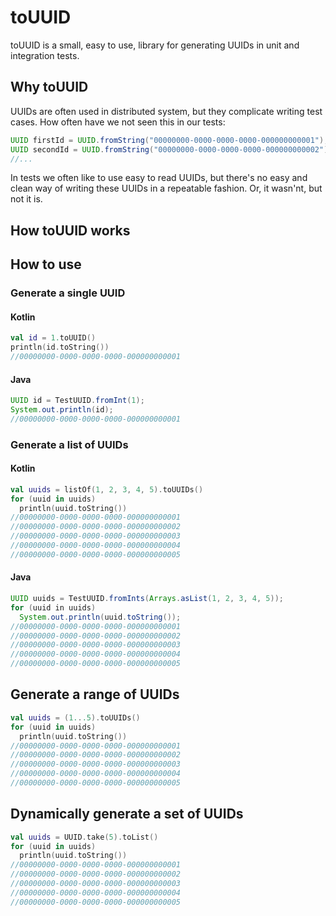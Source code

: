 # toUUID

toUUID is a small, easy to use, library for generating UUIDs in unit and integration tests.

## Why toUUID

UUIDs are often used in distributed system, but they complicate writing test cases. How often have we not seen this in our tests:

```java
UUID firstId = UUID.fromString("00000000-0000-0000-0000-000000000001");
UUID secondId = UUID.fromString("00000000-0000-0000-0000-000000000002");
//...
```

In tests we often like to use easy to read UUIDs, but there's no easy and clean way of writing these UUIDs in a repeatable fashion. Or, it wasn'nt, but not it is.

## How toUUID works

## How to use

### Generate a single UUID

#### Kotlin

```kotlin
val id = 1.toUUID()
println(id.toString())
//00000000-0000-0000-0000-000000000001 
```

#### Java

```Java
UUID id = TestUUID.fromInt(1);
System.out.println(id);
//00000000-0000-0000-0000-000000000001 
```

### Generate a list of UUIDs

#### Kotlin

```kotlin
val uuids = listOf(1, 2, 3, 4, 5).toUUIDs()
for (uuid in uuids)
  println(uuid.toString())
//00000000-0000-0000-0000-000000000001
//00000000-0000-0000-0000-000000000002
//00000000-0000-0000-0000-000000000003
//00000000-0000-0000-0000-000000000004
//00000000-0000-0000-0000-000000000005
```

#### Java
```Java
UUID uuids = TestUUID.fromInts(Arrays.asList(1, 2, 3, 4, 5));
for (uuid in uuids)
  System.out.println(uuid.toString());
//00000000-0000-0000-0000-000000000001
//00000000-0000-0000-0000-000000000002
//00000000-0000-0000-0000-000000000003
//00000000-0000-0000-0000-000000000004
//00000000-0000-0000-0000-000000000005
```

## Generate a range of UUIDs
```kotlin
val uuids = (1...5).toUUIDs()
for (uuid in uuids)
  println(uuid.toString())
//00000000-0000-0000-0000-000000000001
//00000000-0000-0000-0000-000000000002
//00000000-0000-0000-0000-000000000003
//00000000-0000-0000-0000-000000000004
//00000000-0000-0000-0000-000000000005
```

## Dynamically generate a set of UUIDs

```kotlin
val uuids = UUID.take(5).toList()
for (uuid in uuids)
  println(uuid.toString())
//00000000-0000-0000-0000-000000000001
//00000000-0000-0000-0000-000000000002
//00000000-0000-0000-0000-000000000003
//00000000-0000-0000-0000-000000000004
//00000000-0000-0000-0000-000000000005
```
